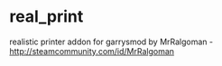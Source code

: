 # real_print
realistic printer addon for garrysmod
by MrRalgoman - http://steamcommunity.com/id/MrRalgoman
